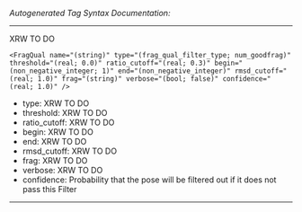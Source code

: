 _Autogenerated Tag Syntax Documentation:_

---
XRW TO DO

```
<FragQual name="(string)" type="(frag_qual_filter_type; num_goodfrag)" threshold="(real; 0.0)" ratio_cutoff="(real; 0.3)" begin="(non_negative_integer; 1)" end="(non_negative_integer)" rmsd_cutoff="(real; 1.0)" frag="(string)" verbose="(bool; false)" confidence="(real; 1.0)" />
```

-   type: XRW TO DO
-   threshold: XRW TO DO
-   ratio_cutoff: XRW TO DO
-   begin: XRW TO DO
-   end: XRW TO DO
-   rmsd_cutoff: XRW TO DO
-   frag: XRW TO DO
-   verbose: XRW TO DO
-   confidence: Probability that the pose will be filtered out if it does not pass this Filter

---
